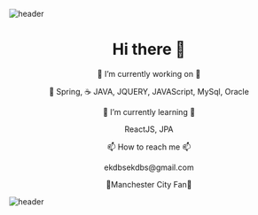 ![header](https://capsule-render.vercel.app/api?type=slice&color=F3FA13&height=100&section=header&text=Hello%20World&fontSize=80)

<h1 align="center"> Hi there 👋 </h1>


<p align="center"> 🔭 I’m currently working on 🔭</p> <p align="center"> 🍃 Spring,  ☕ JAVA, JQUERY, JAVAScript, MySql, Oracle</p>
<p align="center"> 🌱 I’m currently learning 🌱 </p> <p align="center"> ReactJS, JPA </p>
<p align="center"> 📫 How to reach me 📫 </p> <p align="center"> ekdbsekdbs@gmail.com </p>

<p align="center"> 💙Manchester City Fan💙 </p>





![header](https://capsule-render.vercel.app/api?type=slice&color=242BFA&height=100&section=footer)


